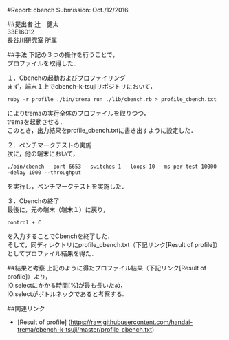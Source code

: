 #Report: cbench
Submission: Oct./12/2016  

##提出者
辻　健太  
33E16012  
長谷川研究室 所属  

##手法
下記の３つの操作を行うことで，  
プロファイルを取得した．  

１．Cbenchの起動およびプロファイリング  
まず，端末１上でcbench-k-tsujiリポジトリにおいて，  
```
ruby -r profile ./bin/trema run ./lib/cbench.rb > profile_cbench.txt
```  
によりtremaの実行全体のプロファイルを取りつつ，  
tremaを起動させる．  
このとき，出力結果をprofile_cbench.txtに書き出すように設定した．  

２．ベンチマークテストの実施  
次に，他の端末において，  
```
./bin/cbench --port 6653 --switches 1 --loops 10 --ms-per-test 10000 --delay 1000 --throughput
```  
を実行し，ベンチマークテストを実施した．  

３．Cbenchの終了  
最後に，元の端末（端末１）に戻り，  
```
control + C
```  
を入力することでCbenchを終了した．  
そして，同ディレクトリにprofile_cbench.txt（下記リンク[Result of profile]）としてプロファイル結果を得た．  
  

##結果と考察
上記のように得たプロファイル結果（下記リンク[Result of profile]）より，  
IO.selectにかかる時間[%]が最も長いため，  
IO.selectがボトルネックであると考察する.  


##関連リンク
* [Result of profile] (https://raw.githubusercontent.com/handai-trema/cbench-k-tsuji/master/profile_cbench.txt)
